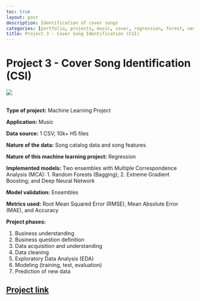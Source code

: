 ```yaml
---
toc: true
layout: post
description: Identification of cover songs 
categories: [portfolio, projects, music, cover, regression, forest, neural network, ann, mca]
title: Project 3 - Cover Song Identification (CSI)
---
```


# Project 3 - Cover Song Identification (CSI)

<img align="left" src="https://www.mundopositivo.com.br/wp-content/uploads/2020/08/mexicano-viraliza-na-web-apos-fazer-cover-bizarro-de-freddie-mercury-1.png"/>

\
&nbsp;

**Type of project:** Machine Learning Project

**Application:** Music

**Data source:** 1 CSV; 10k+ H5 files

**Nature of the data:** Song catalog data and song features

**Nature of this machine learning project:** Regression

**Implemented models:** Two ensembles with Multiple Correspondence Analysis (MCA): 1. Random Forests (Bagging); 2. Extreme Gradient Boosting; and Deep Neural Network

**Model validation:** Ensembles

**Metrics used:** Root Mean Squared Error (RMSE), Mean Absolute Error (MAE), and Accuracy

**Project phases:**
1. Business understanding
2. Business question definition
3. Data acquisition and understanding
4. Data cleaning
5. Exploratory Data Analysis (EDA)
6. Modeling (training, test, evaluation)
7. Prediction of new data

## [Project link](https://github.com/Andygrammer/CoverSongIdentification/blob/main/CoverSongIdentification.ipynb) 
